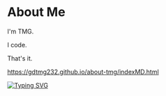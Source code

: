 # About Me
I'm TMG.

I code.

That's it.

https://gdtmg232.github.io/about-tmg/indexMD.html

[![Typing SVG](https://readme-typing-svg.herokuapp.com?size=30&lines=why+do+i+even+code;i+can+barely+code;stop)](https://git.io/typing-svg)
